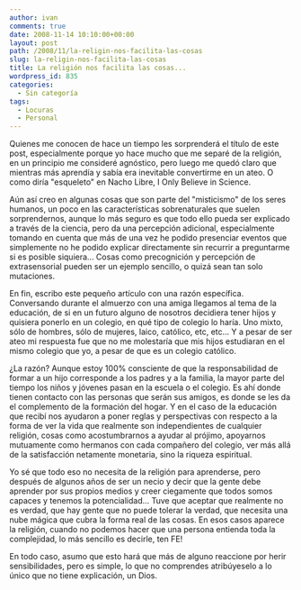 ```yaml
---
author: ivan
comments: true
date: 2008-11-14 10:10:00+00:00
layout: post
path: /2008/11/la-religin-nos-facilita-las-cosas
slug: la-religin-nos-facilita-las-cosas
title: La religión nos facilita las cosas...
wordpress_id: 835
categories:
  - Sin categoría
tags:
  - Locuras
  - Personal
---
```


Quienes me conocen de hace un tiempo les sorprenderá el título de este post, especialmente porque yo hace mucho que me separé de la religión, en un principio me consideré agnóstico, pero luego me quedó claro que mientras más aprendía y sabía era inevitable convertirme en un ateo. O como diría "esqueleto" en Nacho Libre, I Only Believe in Science.

Aún así creo en algunas cosas que son parte del "misticismo" de los seres humanos, un poco en las características sobrenaturales que suelen sorprendernos, aunque lo más seguro es que todo ello pueda ser explicado a través de la ciencia, pero da una percepción adicional, especialmente tomando en cuenta que más de una vez he podido presenciar eventos que simplemente no he podido explicar directamente sin recurrir a preguntarme si es posible siquiera... Cosas como precognición y percepción de extrasensorial pueden ser un ejemplo sencillo, o quizá sean tan solo mutaciones.

En fin, escribo este pequeño artículo con una razón específica. Conversando durante el almuerzo con una amiga llegamos al tema de la educación, de si en un futuro alguno de nosotros decidiera tener hijos y quisiera ponerlo en un colegio, en qué tipo de colegio lo haría. Uno mixto, sólo de hombres, sólo de mujeres, laico, católico, etc, etc... Y a pesar de ser ateo mi respuesta fue que no me molestaría que mis hijos estudiaran en el mismo colegio que yo, a pesar de que es un colegio católico.

¿La razón? Aunque estoy 100% consciente de que la responsabilidad de formar a un hijo corresponde a los padres y a la familia, la mayor parte del tiempo los niños y jóvenes pasan en la escuela o el colegio. Es ahí donde tienen contacto con las personas que serán sus amigos, es donde se les da el complemento de la formación del hogar. Y en el caso de la educación que recibí nos ayudaron a poner reglas y perspectivas con respecto a la forma de ver la vida que realmente son independientes de cualquier religión, cosas como acostumbrarnos a ayudar al prójimo, apoyarnos mutuamente como hermanos con cada compañero del colegio, ver más allá de la satisfacción netamente monetaria, sino la riqueza espiritual.

Yo sé que todo eso no necesita de la religión para aprenderse, pero después de algunos años de ser un necio y decir que la gente debe aprender por sus propios medios y creer ciegamente que todos somos capaces y tenemos la potencialidad... Tuve que aceptar que realmente no es verdad, que hay gente que no puede tolerar la verdad, que necesita una nube mágica que cubra la forma real de las cosas. En esos casos aparece la religión, cuando no podemos hacer que una persona entienda toda la complejidad, lo más sencillo es decirle, ten FE!

En todo caso, asumo que esto hará que más de alguno reaccione por herir sensibilidades, pero es simple, lo que no comprendes atribúyeselo a lo único que no tiene explicación, un Dios.
